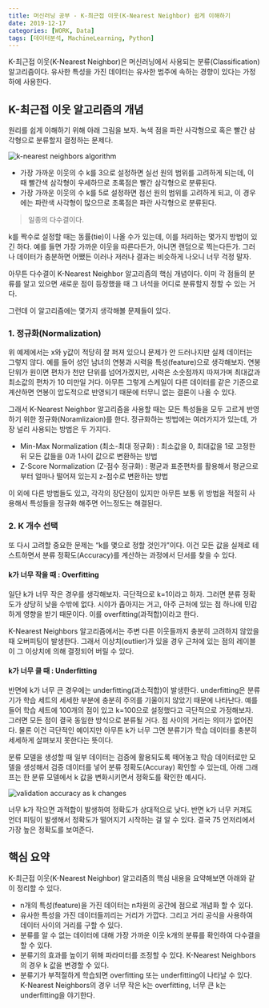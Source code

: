 ```yaml
---
title: 머신러닝 공부 - K-최근접 이웃(K-Nearest Neighbor) 쉽게 이해하기
date: 2019-12-17
categories: [WORK, Data]
tags: [데이터분석, MachineLearning, Python]
---
```


K-최근접 이웃(K-Nearest Neighbor)은 머신러닝에서 사용되는 분류(Classification) 알고리즘이다. 유사한 특성을 가진 데이터는 유사한 범주에 속하는 경향이 있다는 가정하에 사용한다.

## K-최근접 이웃 알고리즘의 개념

원리를 쉽게 이해하기 위해 아래 그림을 보자. 녹색 점을 파란 사각형으로 혹은 빨간 삼각형으로 분류할지 결정하는 문제다. 

![k-nearest neighbors algorithm](https://upload.wikimedia.org/wikipedia/commons/thumb/e/e7/KnnClassification.svg/1920px-KnnClassification.svg.png)

- 가장 가까운 이웃의 수 k를 3으로 설정하면 실선 원의 범위를 고려하게 되는데, 이 때 빨간색 삼각형이 우세하므로 초록점은 빨간 삼각형으로 분류된다. 
- 가장 가까운 이웃의 수 k를 5로 설정하면 점선 원의 범위를 고려하게 되고, 이 경우에는 파란색 사각형이 많으므로 초록점은 파란 사각형으로 분류된다.

>일종의 다수결이다.

k를 짝수로 설정할 때는 동률(tie)이 나올 수가 있는데, 이를 처리하는 몇가지 방법이 있긴 하다. 예를 들면 가장 가까운 이웃을 따른다든가, 아니면 랜덤으로 찍는다든가. 그러나 데이터가 충분하면 어쨌든 이러나 저러나 결과는 비슷하게 나오니 너무 걱정 말자.

아무튼 다수결이 K-Nearest Neighbor 알고리즘의 핵심 개념이다. 이미 각 점들의 분류를 알고 있으면 새로운 점이 등장했을 때 그 녀석을 어디로 분류할지 정할 수 있는 거다.

그런데 이 알고리즘에는 몇가지 생각해볼 문제들이 있다.

### 1. 정규화(Normalization)

위 예제에서는 x와 y값이 적당히 잘 퍼져 있으니 문제가 안 드러나지만 실제 데이터는 그렇지 않다. 예를 들어 성인 남녀의 연봉과 시력을 특성(feature)으로 생각해보자. 연봉 단위가 원이면 편차가 천만 단위를 넘어가겠지만, 시력은 소숫점까지 따져가며 최대값과 최소값의 편차가 10 미만일 거다. 아무튼 그렇게 스케일이 다른 데이터를 같은 기준으로 계산하면 연봉이 압도적으로 반영되기 때문에 터무니 없는 결론이 나올 수 있다.

그래서 K-Nearest Neighbor 알고리즘을 사용할 때는 모든 특성들을 모두 고르게 반영하기 위한 정규화(Noramlizaion)를 한다. 정규화하는 방법에는 여러가지가 있는데, 가장 널리 사용되는 방법은 두 가지다.

- Min-Max Normalization (최소-최대 정규화) : 최소값을 0, 최대값을 1로 고정한 뒤 모든 값들을 0과 1사이 값으로 변환하는 방법 
- Z-Score Normalization (Z-점수 정규화) : 평균과 표준편차를 활용해서 평균으로부터 얼마나 떨어져 있는지 z-점수로 변환하는 방법 

이 외에 다른 방법들도 있고, 각각의 장단점이 있지만 아무튼 보통 위 방법을 적절히 사용해서 특성들을 정규화 해주면 어느정도는 해결된다.

### 2. K 개수 선택

또 다시 고려할 중요한 문제는 “k를 몇으로 정할 것인가”이다. 이건 모든 값을 실제로 테스트하면서 분류 정확도(Accuracy)를 계산하는 과정에서 단서를 찾을 수 있다.

#### k가 너무 작을 때 : Overfitting

일단 k가 너무 작은 경우를 생각해보자. 극단적으로 k=1이라고 하자. 그러면 분류 정확도가 상당히 낮을 수밖에 없다. 시야가 좁아지는 거고, 아주 근처에 있는 점 하나에 민감하게 영향을 받기 때문이다. 이를 overfitting(과적합)이라고 한다.

K-Nearest Neighbors 알고리즘에서는 주변 다른 이웃들까지 충분히 고려하지 않았을 때 오버피팅이 발생한다. 그래서 이상치(outlier)가 있을 경우 근처에 있는 점의 레이블이 그 이상치에 의해 결정되어 버릴 수 있다.

#### k가 너무 클 때 : Underfitting

반면에 k가 너무 큰 경우에는 underfitting(과소적합)이 발생한다. underfitting은 분류기가 학습 세트의 세세한 부분에 충분히 주의를 기울이지 않았기 때문에 나타난다. 예를 들어 학습 세트에 100개의 점이 있고 k=100으로 설정했다고 극단적으로 가정해보자. 그러면 모든 점이 결국 동일한 방식으로 분류될 거다. 점 사이의 거리는 의미가 없어진다. 물론 이건 극단적인 예이지만 아무튼 k가 너무 그면 분류기가 학습 데이터를 충분히 세세하게 살펴보지 못한다는 뜻이다.

분류 모델을 생성할 때 일부 데이터는 검증에 활용되도록 떼어놓고 학습 데이터로만 모델을 생성해서 검증 데이터를 넣어 분류 정확도(Accuray) 확인할 수 있는데, 아래 그래프는 한 분류 모델에서 k 값을 변화시키면서 정확도를 확인한 예시다.

![validation accuracy as k changes](https://s3.amazonaws.com/codecademy-content/courses/learn-knn/k.png)

너무 k가 작으면 과적합이 발생하여 정확도가 상대적으로 낮다. 반면 k가 너무 커져도 언더 피팅이 발생해서 정확도가 떨어지기 시작하는 걸 알 수 있다. 결국 75 언저리에서 가장 높은 정확도를 보여준다.

## 핵심 요약

K-최근접 이웃(K-Nearest Neighbor) 알고리즘의 핵심 내용을 요약해보면 아래와 같이 정리할 수 있다.

- n개의 특성(feature)을 가진 데이터는 n차원의 공간에 점으로 개념화 할 수 있다.
- 유사한 특성을 가진 데이터들끼리는 거리가 가깝다. 그리고 거리 공식을 사용하여 데이터 사이의 거리를 구할 수 있다.
- 분류를 알 수 없는 데이터에 대해 가장 가까운 이웃 k개의 분류를 확인하여 다수결을 할 수 있다.
- 분류기의 효과를 높이기 위해 파라미터를 조정할 수 있다. K-Nearest Neighbors의 경우 k 값을 변경할 수 있다.
- 분류기가 부적절하게 학습되면 overfitting 또는 underfitting이 나타날 수 있다. K-Nearest Neighbors의 경우 너무 작은 k는 overfitting, 너무 큰 k는 underfitting을 야기한다.